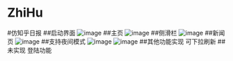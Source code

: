 # ZhiHu
#仿知乎日报
##启动界面
![image](https://github.com/Chost233/ZhiHu/raw/master/screnshots/Screenshot_2017-02-23-02-36-41_com.pers.myc.zhihu.png?raw=true)
##主页
![image](https://github.com/Chost233/ZhiHu/raw/master/screnshots/Screenshot_2017-02-23-02-37-10_com.pers.myc.zhihu.png?raw=true)
##侧滑栏
![image](https://github.com/Chost233/ZhiHu/raw/master/screnshots/Screenshot_2017-02-23-02-36-55_com.pers.myc.zhihu.png?raw=true)
##新闻页
![image](https://github.com/Chost233/ZhiHu/raw/master/screnshots/Screenshot_2017-02-23-02-37-13_com.pers.myc.zhihu.png?raw=true)
##支持夜间模式
![image](https://github.com/Chost233/ZhiHu/raw/master/screnshots/Screenshot_2017-02-23-02-36-59_com.pers.myc.zhihu.png?raw=true)
![image](https://github.com/Chost233/ZhiHu/raw/master/screnshots/Screenshot_2017-02-23-02-37-01_com.pers.myc.zhihu.png?raw=true)
##其他功能实现
可下拉刷新
##未实现
登陆功能